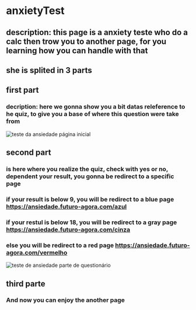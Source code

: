 
# anxietyTest

## **description**: this page is a anxiety teste who do a calc then trow you to another page, for you learning how you can handle with that
 
## she is splited in 3 parts

## first part
### decription: here we gonna show  you a bit datas releference to he quiz, to give you a base of where this question were take from
![teste da ansiedade página inicial](https://user-images.githubusercontent.com/84108989/160182081-5f64a857-f81d-4c10-8508-d92dd452602f.png)


## second part
### is here where you realize the quiz, check with yes or no,  dependent your result, you gonna be redirect to a specific page
### if your result is below  9, you will be redirect to a blue page https://ansiedade.futuro-agora.com/azul
### if your restul is below 18, you will be redirect to a gray page https://ansiedade.futuro-agora.com/cinza
### else you will be redirect to a red page https://ansiedade.futuro-agora.com/vermelho 
![teste de ansiedade parte de questionário](https://user-images.githubusercontent.com/84108989/160188019-96212f24-61a9-4773-9f70-e86927352d83.png)
## third parte
### And now you can enjoy the another page
